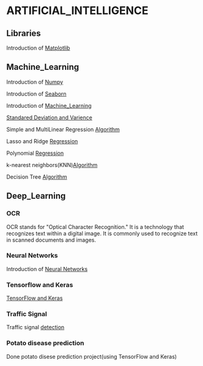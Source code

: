 # ARTIFICIAL_INTELLIGENCE

## Libraries


Introduction of [Matplotlib](https://youtu.be/c47ZFbAWaNg)


## Machine_Learning


Introduction of [Numpy](https://youtu.be/NVTWjd_UpzM)


Introduction of [Seaborn](https://pianalytix.com/data-visualization-using-seaborn-and-types-of-plots-in-seaborn/)



Introduction of [Machine_Learning](https://www.analyticsvidhya.com/machine-learning/)


[Standared Deviation and Varience](https://www.mathsisfun.com/data/standard-deviation.html)


Simple and MultiLinear Regression [Algorithm](https://www.analyticsvidhya.com/blog/2021/05/multiple-linear-regression-using-python-and-scikit-learn/)


Lasso and Ridge [Regression](https://www.analyticsvidhya.com/blog/2016/01/ridge-lasso-regression-python-complete-tutorial/)


Polynomial [Regression](https://www.analyticsvidhya.com/blog/2021/07/all-you-need-to-know-about-polynomial-regression/#:~:text=Polynomial%20Regression%20is%20a%20form%20of%20Linear%20regression%20known%20as,also%20badly%20affect%20the%20performance.)


 k-nearest neighbors(KNN)[Algorithm](https://www.javatpoint.com/k-nearest-neighbor-algorithm-for-machine-learning)
 
 Decision Tree [Algorithm](https://www.analyticsvidhya.com/blog/2021/08/decision-tree-algorithm/)

## Deep_Learning




### OCR


OCR stands for "Optical Character Recognition." It is a technology that recognizes text within a digital image. It is commonly used to recognize text in scanned documents and images.


### Neural Networks

Introduction of [Neural Networks](https://www.ibm.com/cloud/learn/neural-networks#:~:text=Neural%20networks%2C%20also%20known%20as,neurons%20signal%20to%20one%20another.)


### Tensorflow and Keras


[TensorFlow and Keras](https://www.geeksforgeeks.org/difference-between-tensorflow-and-keras/)

### Traffic Signal


Traffic signal [detection](https://www.analyticsvidhya.com/blog/2021/12/traffic-signs-recognition-using-cnn-and-keras-in-python/)

### Potato disease prediction

Done potato disese prediction project(using TensorFlow and Keras)

